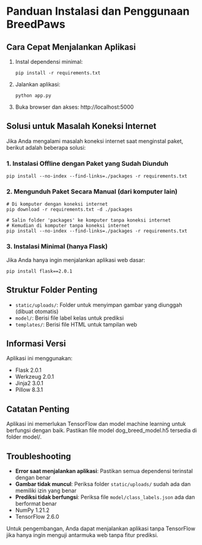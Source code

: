 # Panduan Instalasi dan Penggunaan BreedPaws

## Cara Cepat Menjalankan Aplikasi

1. Instal dependensi minimal:
   ```
   pip install -r requirements.txt
   ```

2. Jalankan aplikasi:
   ```
   python app.py
   ```

3. Buka browser dan akses: http://localhost:5000

## Solusi untuk Masalah Koneksi Internet

Jika Anda mengalami masalah koneksi internet saat menginstal paket, berikut adalah beberapa solusi:

### 1. Instalasi Offline dengan Paket yang Sudah Diunduh

```
pip install --no-index --find-links=./packages -r requirements.txt
```

### 2. Mengunduh Paket Secara Manual (dari komputer lain)

```
# Di komputer dengan koneksi internet
pip download -r requirements.txt -d ./packages

# Salin folder 'packages' ke komputer tanpa koneksi internet
# Kemudian di komputer tanpa koneksi internet
pip install --no-index --find-links=./packages -r requirements.txt
```

### 3. Instalasi Minimal (hanya Flask)

Jika Anda hanya ingin menjalankan aplikasi web dasar:

```
pip install flask==2.0.1
```

## Struktur Folder Penting

- `static/uploads/`: Folder untuk menyimpan gambar yang diunggah (dibuat otomatis)
- `model/`: Berisi file label kelas untuk prediksi
- `templates/`: Berisi file HTML untuk tampilan web

## Informasi Versi

Aplikasi ini menggunakan:
- Flask 2.0.1
- Werkzeug 2.0.1
- Jinja2 3.0.1
- Pillow 8.3.1

## Catatan Penting

Aplikasi ini memerlukan TensorFlow dan model machine learning untuk berfungsi dengan baik. Pastikan file model dog_breed_model.h5 tersedia di folder model/.

## Troubleshooting

- **Error saat menjalankan aplikasi**: Pastikan semua dependensi terinstal dengan benar
- **Gambar tidak muncul**: Periksa folder `static/uploads/` sudah ada dan memiliki izin yang benar
- **Prediksi tidak berfungsi**: Periksa file `model/class_labels.json` ada dan berformat benar
- NumPy 1.21.2
- TensorFlow 2.6.0

Untuk pengembangan, Anda dapat menjalankan aplikasi tanpa TensorFlow jika hanya ingin menguji antarmuka web tanpa fitur prediksi.